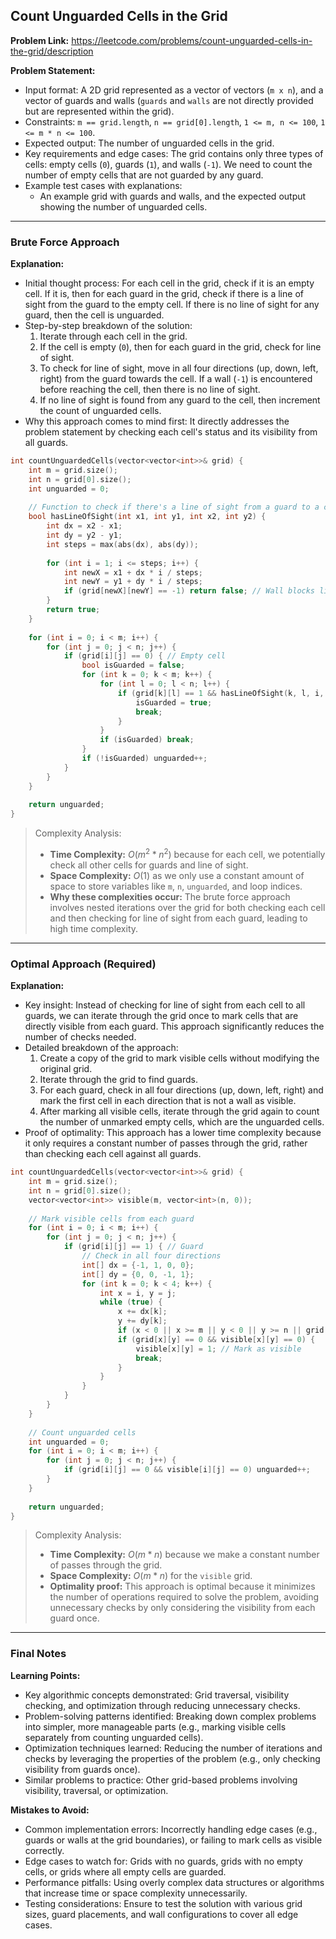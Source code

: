 ## Count Unguarded Cells in the Grid
**Problem Link:** https://leetcode.com/problems/count-unguarded-cells-in-the-grid/description

**Problem Statement:**
- Input format: A 2D grid represented as a vector of vectors (`m x n`), and a vector of guards and walls (`guards` and `walls` are not directly provided but are represented within the grid).
- Constraints: `m == grid.length`, `n == grid[0].length`, `1 <= m, n <= 100`, `1 <= m * n <= 100`.
- Expected output: The number of unguarded cells in the grid.
- Key requirements and edge cases: The grid contains only three types of cells: empty cells (`0`), guards (`1`), and walls (`-1`). We need to count the number of empty cells that are not guarded by any guard.
- Example test cases with explanations:
    - An example grid with guards and walls, and the expected output showing the number of unguarded cells.

---

### Brute Force Approach
**Explanation:**
- Initial thought process: For each cell in the grid, check if it is an empty cell. If it is, then for each guard in the grid, check if there is a line of sight from the guard to the empty cell. If there is no line of sight for any guard, then the cell is unguarded.
- Step-by-step breakdown of the solution:
    1. Iterate through each cell in the grid.
    2. If the cell is empty (`0`), then for each guard in the grid, check for line of sight.
    3. To check for line of sight, move in all four directions (up, down, left, right) from the guard towards the cell. If a wall (`-1`) is encountered before reaching the cell, then there is no line of sight.
    4. If no line of sight is found from any guard to the cell, then increment the count of unguarded cells.
- Why this approach comes to mind first: It directly addresses the problem statement by checking each cell's status and its visibility from all guards.

```cpp
int countUnguardedCells(vector<vector<int>>& grid) {
    int m = grid.size();
    int n = grid[0].size();
    int unguarded = 0;
    
    // Function to check if there's a line of sight from a guard to a cell
    bool hasLineOfSight(int x1, int y1, int x2, int y2) {
        int dx = x2 - x1;
        int dy = y2 - y1;
        int steps = max(abs(dx), abs(dy));
        
        for (int i = 1; i <= steps; i++) {
            int newX = x1 + dx * i / steps;
            int newY = y1 + dy * i / steps;
            if (grid[newX][newY] == -1) return false; // Wall blocks line of sight
        }
        return true;
    }
    
    for (int i = 0; i < m; i++) {
        for (int j = 0; j < n; j++) {
            if (grid[i][j] == 0) { // Empty cell
                bool isGuarded = false;
                for (int k = 0; k < m; k++) {
                    for (int l = 0; l < n; l++) {
                        if (grid[k][l] == 1 && hasLineOfSight(k, l, i, j)) {
                            isGuarded = true;
                            break;
                        }
                    }
                    if (isGuarded) break;
                }
                if (!isGuarded) unguarded++;
            }
        }
    }
    
    return unguarded;
}
```

> Complexity Analysis:
> - **Time Complexity:** $O(m^2 * n^2)$ because for each cell, we potentially check all other cells for guards and line of sight.
> - **Space Complexity:** $O(1)$ as we only use a constant amount of space to store variables like `m`, `n`, `unguarded`, and loop indices.
> - **Why these complexities occur:** The brute force approach involves nested iterations over the grid for both checking each cell and then checking for line of sight from each guard, leading to high time complexity.

---

### Optimal Approach (Required)
**Explanation:**
- Key insight: Instead of checking for line of sight from each cell to all guards, we can iterate through the grid once to mark cells that are directly visible from each guard. This approach significantly reduces the number of checks needed.
- Detailed breakdown of the approach:
    1. Create a copy of the grid to mark visible cells without modifying the original grid.
    2. Iterate through the grid to find guards.
    3. For each guard, check in all four directions (up, down, left, right) and mark the first cell in each direction that is not a wall as visible.
    4. After marking all visible cells, iterate through the grid again to count the number of unmarked empty cells, which are the unguarded cells.
- Proof of optimality: This approach has a lower time complexity because it only requires a constant number of passes through the grid, rather than checking each cell against all guards.

```cpp
int countUnguardedCells(vector<vector<int>>& grid) {
    int m = grid.size();
    int n = grid[0].size();
    vector<vector<int>> visible(m, vector<int>(n, 0));
    
    // Mark visible cells from each guard
    for (int i = 0; i < m; i++) {
        for (int j = 0; j < n; j++) {
            if (grid[i][j] == 1) { // Guard
                // Check in all four directions
                int[] dx = {-1, 1, 0, 0};
                int[] dy = {0, 0, -1, 1};
                for (int k = 0; k < 4; k++) {
                    int x = i, y = j;
                    while (true) {
                        x += dx[k];
                        y += dy[k];
                        if (x < 0 || x >= m || y < 0 || y >= n || grid[x][y] == -1) break; // Out of bounds or wall
                        if (grid[x][y] == 0 && visible[x][y] == 0) {
                            visible[x][y] = 1; // Mark as visible
                            break;
                        }
                    }
                }
            }
        }
    }
    
    // Count unguarded cells
    int unguarded = 0;
    for (int i = 0; i < m; i++) {
        for (int j = 0; j < n; j++) {
            if (grid[i][j] == 0 && visible[i][j] == 0) unguarded++;
        }
    }
    
    return unguarded;
}
```

> Complexity Analysis:
> - **Time Complexity:** $O(m * n)$ because we make a constant number of passes through the grid.
> - **Space Complexity:** $O(m * n)$ for the `visible` grid.
> - **Optimality proof:** This approach is optimal because it minimizes the number of operations required to solve the problem, avoiding unnecessary checks by only considering the visibility from each guard once.

---

### Final Notes

**Learning Points:**
- Key algorithmic concepts demonstrated: Grid traversal, visibility checking, and optimization through reducing unnecessary checks.
- Problem-solving patterns identified: Breaking down complex problems into simpler, more manageable parts (e.g., marking visible cells separately from counting unguarded cells).
- Optimization techniques learned: Reducing the number of iterations and checks by leveraging the properties of the problem (e.g., only checking visibility from guards once).
- Similar problems to practice: Other grid-based problems involving visibility, traversal, or optimization.

**Mistakes to Avoid:**
- Common implementation errors: Incorrectly handling edge cases (e.g., guards or walls at the grid boundaries), or failing to mark cells as visible correctly.
- Edge cases to watch for: Grids with no guards, grids with no empty cells, or grids where all empty cells are guarded.
- Performance pitfalls: Using overly complex data structures or algorithms that increase time or space complexity unnecessarily.
- Testing considerations: Ensure to test the solution with various grid sizes, guard placements, and wall configurations to cover all edge cases.